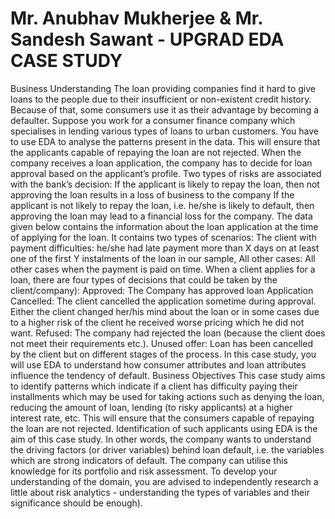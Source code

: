 # Mr. Anubhav Mukherjee & Mr. Sandesh Sawant - UPGRAD EDA CASE STUDY
Business Understanding The loan providing companies find it hard to give loans to the people due to their insufficient or non-existent credit history. Because of that, some consumers use it as their advantage by becoming a defaulter. Suppose you work for a consumer finance company which specialises in lending various types of loans to urban customers. You have to use EDA to analyse the patterns present in the data. This will ensure that the applicants capable of repaying the loan are not rejected.     When the company receives a loan application, the company has to decide for loan approval based on the applicant’s profile. Two types of risks are associated with the bank’s decision:  If the applicant is likely to repay the loan, then not approving the loan results in a loss of business to the company  If the applicant is not likely to repay the loan, i.e. he/she is likely to default, then approving the loan may lead to a financial loss for the company.     The data given below contains the information about the loan application at the time of applying for the loan. It contains two types of scenarios:  The client with payment difficulties: he/she had late payment more than X days on at least one of the first Y instalments of the loan in our sample,  All other cases: All other cases when the payment is paid on time.        When a client applies for a loan, there are four types of decisions that could be taken by the client/company):  Approved: The Company has approved loan Application  Cancelled: The client cancelled the application sometime during approval. Either the client changed her/his mind about the loan or in some cases due to a higher risk of the client he received worse pricing which he did not want.  Refused: The company had rejected the loan (because the client does not meet their requirements etc.).  Unused offer:  Loan has been cancelled by the client but on different stages of the process.  In this case study, you will use EDA to understand how consumer attributes and loan attributes influence the tendency of default.        Business Objectives This case study aims to identify patterns which indicate if a client has difficulty paying their installments which may be used for taking actions such as denying the loan, reducing the amount of loan, lending (to risky applicants) at a higher interest rate, etc. This will ensure that the consumers capable of repaying the loan are not rejected. Identification of such applicants using EDA is the aim of this case study.     In other words, the company wants to understand the driving factors (or driver variables) behind loan default, i.e. the variables which are strong indicators of default.  The company can utilise this knowledge for its portfolio and risk assessment.  To develop your understanding of the domain, you are advised to independently research a little about risk analytics - understanding the types of variables and their significance should be enough).
